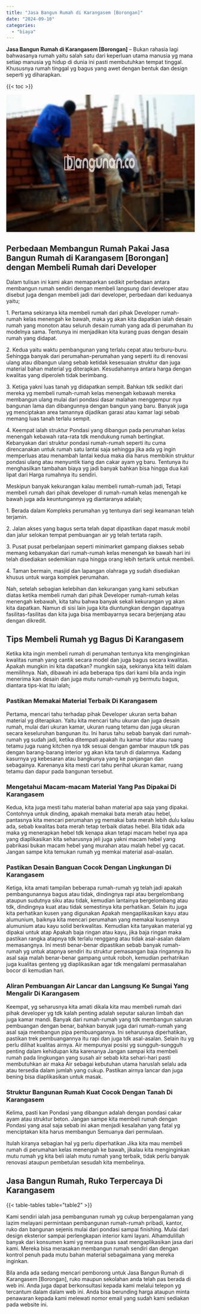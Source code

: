 ```yaml
---
title: "Jasa Bangun Rumah di Karangasem [Borongan]"
date: "2024-09-10"
categories: 
  - "biaya"
---
```


**Jasa Bangun Rumah di Karangasem \[Borongan\]** – Bukan rahasia lagi bahwasanya rumah yaitu salah satu dari keperluan utama manusia yg mana setiap manusia yg hidup di dunia ini pasti membutuhkan tempat tinggal. Khususnya rumah tinggal yg bagus yang awet dengan bentuk dan design seperti yg diharapkan.

{{< toc >}}

![Jasa Bangun Rumah di Karangasem [Borongan]](/images/borong-bangunan-41.png)

## Perbedaan Membangun Rumah Pakai Jasa Bangun Rumah di Karangasem \[Borongan\] dengan Membeli Rumah dari Developer

Dalam tulisan ini kami akan memaparkan sedikit perbedaan antara membangun rumah sendiri dengan membeli langsung dari developer atau disebut juga dengan membeli jadi dari developer, perbedaan dari keduanya yaitu;

1\. Pertama sekiranya kita membeli rumah dari pihak Developer rumah-rumah kelas menengah ke bawah, maka yg akan kita dapatkan ialah desain rumah yang monoton atau seluruh desain rumah yang ada di perumahan itu modelnya sama. Tentunya ini menjadikan kita kurang puas dengan desain rumah yang didapat.

2\. Kedua yaitu waktu pembangunan yang terlalu cepat atau terburu-buru. Sehingga banyak dari perumahan-perumahan yang seperti itu di renovasi ulang atau dibangun ulang sebab ketidak kesesuaian struktur dan juga material bahan material yg diterapkan. Kesudahannya antara harga dengan kwalitas yang diperoleh tidak berimbang.

3\. Ketiga yakni luas tanah yg didapatkan sempit. Bahkan tdk sedikit dari mereka yg membeli rumah-rumah kelas menengah kebawah mereka membangun ulang mulai dari pondasi dasar malahan menggempur nya bangunan lama dan dibangunnya dengan bangun yang baru. Banyak juga yg menciptakan area tamannya dijadikan garasi atau kamar lagi sebab memang luas tanah terlalu sempit.

4\. Keempat ialah struktur Pondasi yang dibangun pada perumahan kelas menengah kebawah rata-rata tdk mendukung rumah bertingkat. Kebanyakan dari struktur pondasi rumah-rumah seperti itu cuma direncanakan untuk rumah satu lantai saja sehingga jika ada yg ingin memperluas atau menambah lantai kedua maka dia harus membikin struktur pondasi ulang atau menyuntik tiang dan cakar ayam yg baru. Tentunya itu menghasilkan tambahan biaya yg jadi banyak bahkan bisa hingga dua kali lipat dari Harga rumahnya itu sendiri.

Meskipun banyak kekurangan kalau membeli rumah-rumah jadi, Tetapi membeli rumah dari pihak developer di rumah-rumah kelas menengah ke bawah juga ada keuntungannya yg diantaranya adalah;

1\. Berada dalam Kompleks perumahan yg tentunya dari segi keamanan telah terjamin.

2\. Jalan akses yang bagus serta telah dapat dipastikan dapat masuk mobil dan jalur selokan tempat pembuangan air yg telah tertata rapih.

3\. Pusat pusat perbelanjaan seperti minimarket gampang diakses sebab memang kebanyakan dari rumah-rumah kelas menengah ke bawah hari ini telah disediakan sedemikian rupa hingga orang lebih tertarik untuk membeli.

4\. Taman bermain, masjid dan lapangan olahraga yg sudah disediakan khusus untuk warga komplek perumahan.

Nah, setelah sebagian kelebihan dan kekurangan yang kami sebutkan diatas ketika membeli rumah dari pihak Developer rumah-rumah kelas menengah kebawah, kita tahu bahwa banyak sekali kekurangan yg akan kita dapatkan. Namun di sisi lain juga kita diuntungkan dengan dapatnya fasilitas-fasilitas dan kita juga bisa membayarnya secara berjenjang atau dengan dikredit.

## Tips Membeli Rumah yg Bagus Di Karangasem

Ketika kita ingin membeli rumah di perumahan tentunya kita menginginkan kwalitas rumah yang cantik secara model dan juga bagus secara kwalitas. Apakah mungkin ini kita dapatkan? mungkin saja, sekiranya kita teliti dalam memilihnya. Nah, dibawah ini ada beberapa tips dari kami bila anda ingin menerima kan desain dan juga mutu rumah-rumah yg bermutu bagus, diantara tips-kiat Itu ialah;

### Pastikan Memakai Material Terbaik Di Karangasem

Pertama, mencari tahu terhadap pihak Developer ukuran serta bahan material yg diterapkan. Yaitu kita mencari tahu ukuran dan juga desain rumah, mulai dari ukuran kamar, ukuran ruang tetamu dan juga ukuran secara keseluruhan bangunan itu. Ini harus tahu sebab banyak dari rumah-rumah yg sudah jadi, ketika ditempati apakah itu kamar tidur atau ruang tetamu juga ruang kitchen nya tdk sesuai dengan gambar maupun tdk pas dengan barang-barang interior yg akan kita taruh di dalamnya. Kadang kasurnya yg kebesaran atau bangkunya yang ke panjangan dan sebagainya. Karenanya kita mesti cari tahu perihal ukuran kamar, ruang tetamu dan dapur pada bangunan tersebut.

### Mengetahui Macam-macam Material Yang Pas Dipakai Di Karangasem

Kedua, kita juga mesti tahu material bahan material apa saja yang dipakai. Contohnya untuk dinding, apakah memakai bata merah atau hebel, pantasnya kita mencari perumahan yg memakai bata merah lebih dulu kalau ada, sebab kwalitas bata merah tetap terbaik diatas hebel. Bila tidak ada maka yg menerapkan hebel tdk kenapa akan tetapi macam hebel nya apa yang diaplikasikan kita seharusnya jeli juga yakni macam hebel yang pabrikasi bukan macam hebel yang murahan atau malah hebel yg cacat. Jangan sampe kita temukan rumah yg memkai material asal-asalan.

### Pastikan Desain Banguan Cocok Dengan Lingkungan Di Karangasem

Ketiga, kita amati tampilan beberapa rumah-rumah yg telah jadi apakah pembangunannya bagus atau tidak, dindingnya rapi atau bergelombang ataupun sudutnya siku atau tidak, kemudian lantainya bergelombang atau tdk, dindingnya kuat atau tidak semestinya kita perhatikan. Selain itu juga kita perhatikan kusen yang digunakan Apakah mengaplikasikan kayu atau alumunium, baiknya kita mencari perumahan yang memakai kusennya alumunium atau kayu solid berkwalitas. Kemudian kita tanyakan material yg dipakai untuk atap Apakah baja ringan atau kayu, jika baja ringan maka pastikan rangka atapnya tdk terlalu renggang atau tidak asal-asalan dalam memasangnya. Ini mesti benar-benar dipastikan sebab banyak rumah-rumah yg untuk atapnya sendiri itu struktur pemasangan baja ringannya itu asal saja malah benar-benar gampang untuk roboh, kemudian perhatrikan juga kualitas genteng yg diaplikasikan agar tdk mengalami permasalahan bocor di kemudian hari.

### Aliran Pembuangan Air Lancar dan Langsung Ke Sungai Yang Mengalir Di Karangasem

Keempat, yg seharusnya kita amati dikala kita mau membeli rumah dari pihak developer yg tdk kalah penting adalah seputar saluran limbah dan juga kamar mandi. Banyak dari rumah-rumah yang tdk membangun saluran pembuangan dengan benar, bahkan banyak juga dari rumah-rumah yang asal saja membangun pipa pembuangannya. Ini seharusnya diperhatikan, pastikan trek pembuangannya itu rapi dan juga tdk asal-asalan. Selain itu yg perlu dilihat kualitas airnya. Air mempunyai posisi yg sungguh-sungguh penting dalam kehidupan kita karenanya Jangan sampai kita membeli rumah pada lingkungan yang susah air sebab kita sehari-hari pasti membutuhkan air maka Air sebagai kebutuhan utama haruslah selalu ada atau tersedia dalam jumlah yang cukup. Pastikan airnya lancar dan juga bening bisa diaplikasikan untuk masak.

### Struktur Bangunan Rumah Kuat Cocok Dengan Tanah Di Karangasem

Kelima, pasti kan Pondasi yang dibangun adalah dengan pondasi cakar ayam atau struktur beton. Jangan sampe kita membeli rumah dengan Pondasi yang asal saja sebab ini akan menjadi kesalahan yang fatal yg menciptakan kita harus membangun Semuanya dari permulaan.

Itulah kiranya sebagian hal yg perlu diperhatikan Jika kita mau membeli rumah di perumahan kelas menengah ke bawah, jikalau kita menginginkan mutu rumah yg kita beli ialah mutu rumah yang terbaik, tidak perlu banyak renovasi ataupun pembetulan sesudah kita membelinya.

## Jasa Bangun Rumah, Ruko Terpercaya Di Karangasem

{{< table-tables table="table2" >}}

Kami sendiri ialah jasa pembangunan rumah yg cukup berpengalaman yang lazim melayani permintaan pembangunan rumah-rumah pribadi, kantor, ruko dan bangunan sejenis mulai dari pondasi sampai finishing. Mulai dari design eksterior sampai perlengkapan interior kami layani. Alhamdulillah banyak dari konsumen kami yg merasa puas saat mengaplikasikan jasa dari kami. Mereka bisa merasakan membangun rumah sendiri dan dengan kontrol penuh pada mutu bahan material sebagaimana yang mereka inginkan.

Bila anda ada sedang mencari pemborong untuk Jasa Bangun Rumah di Karangasem \[Borongan\], ruko maupun sekolahan anda telah pas berada di web ini. Anda juga dapat berkonsultasi kepada kami melalui telepon yg tercantum dalam dalam web ini. Anda bisa berunding harga ataupun minta penawaran kepada kami melewati nomor email yang sudah kami sediakan pada website ini.
